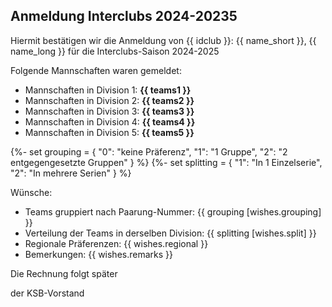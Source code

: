 ## Anmeldung Interclubs 2024-20235
Hiermit bestätigen wir die Anmeldung von {{ idclub }}: {{ name_short }}, {{ name_long }} für die Interclubs-Saison 2024-2025

Folgende Mannschaften waren gemeldet:

  - Mannschaften in Division 1: **{{ teams1 }}**
  - Mannschaften in Division 2: **{{ teams2 }}**
  - Mannschaften in Division 3: **{{ teams3 }}**
  - Mannschaften in Division 4: **{{ teams4 }}**
  - Mannschaften in Division 5: **{{ teams5 }}**



{%- set grouping = {
    "0": "keine Präferenz",
    "1": "1 Gruppe",
    "2": "2 entgegengesetzte Gruppen"
}  %}
{%- set splitting = {
    "1": "In 1 Einzelserie",
    "2": "In mehrere Serien"
}  %}


Wünsche:

 - Teams gruppiert nach Paarung-Nummer: {{ grouping [wishes.grouping] }}
 - Verteilung der Teams in derselben Division: {{ splitting [wishes.split] }}
 - Regionale Präferenzen: {{ wishes.regional }}
 - Bemerkungen: {{ wishes.remarks }}
 
Die Rechnung folgt später

der KSB-Vorstand